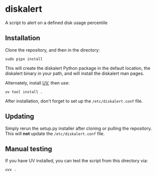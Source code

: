 # diskalert
A script to alert on a defined disk usage percentile

## Installation

Clone the repository, and then in the directory:

```sudo pipx install```

This will create the diskalert Python package in the default location, the diskalert binary in your path, and will install the diskalert man pages.

Alternately, install [UV](https://docs.astral.sh/uv/getting-started/installation/), then use:

```uv tool install .```

After installation, don't forget to set up the `/etc/diskalert.conf` file.

## Updating

Simply rerun the setup.py installer after cloning or pulling the repository. This will **not** update the `/etc/diskalert.conf` file.

## Manual testing

If you have UV installed, you can test the script from this directory via:

```uvx .```
